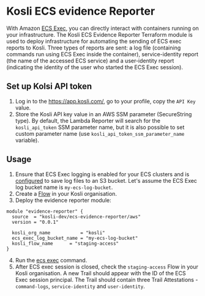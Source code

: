 # Kosli ECS evidence Reporter
With Amazon [ECS Exec](https://aws.amazon.com/ru/blogs/containers/new-using-amazon-ecs-exec-access-your-containers-fargate-ec2/), you can directly interact with containers running on your infrastructure. The Kosli ECS Evidence Reporter Terraform module is used to deploy infrastructure for automating the sending of ECS exec reports to Kosli. Three types of reports are sent: a log file (containing commands run using ECS Exec inside the container), service-identity report (the name of the accessed ECS service) and a user-identity report (indicating the identity of the user who started the ECS Exec session).

## Set up Kolsi API token
1. Log in to the https://app.kosli.com/, go to your profile, copy the `API Key` value.
2. Store the Kosli API key value in an AWS SSM parameter (SecureString type). By default, the Lambda Reporter will search for the `kosli_api_token` SSM parameter name, but it is also possible to set custom parameter name (use `kosli_api_token_ssm_parameter_name` variable).

## Usage
1. Ensure that ECS Exec logging is enabled for your ECS clusters and is [configured](https://docs.aws.amazon.com/AmazonECS/latest/developerguide/ecs-exec.html) to save log files to an S3 bucket. Let's assume the ECS Exec log bucket name is `my-ecs-log-bucket`.
2. Create a [Flow](https://docs.kosli.com/client_reference/kosli_create_flow/) in your Kosli organisation.
3. Deploy the evidence reporter module:
```
module "evidence-reporter" {
  source  = "kosli-dev/ecs-evidence-reporter/aws"
  version = "0.0.1"

  kosli_org_name           = "kosli"
  ecs_exec_log_bucket_name = "my-ecs-log-bucket"
  kosli_flow_name      = "staging-access"
}
```
4. Run the [ecs exec](https://awscli.amazonaws.com/v2/documentation/api/latest/reference/ecs/execute-command.html) command.
5. After ECS exec session is closed, check the `staging-access` Flow in your Kosli organisation. A new Trail should appear with the ID of the ECS Exec session principal. The Trail should contain three Trail Attestations - `command-logs`, `service-identity` and `user-identity`. 
